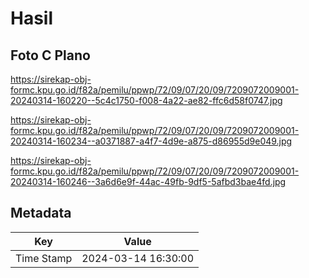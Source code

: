 # Hasil

## Foto C Plano

https://sirekap-obj-formc.kpu.go.id/f82a/pemilu/ppwp/72/09/07/20/09/7209072009001-20240314-160220--5c4c1750-f008-4a22-ae82-ffc6d58f0747.jpg

https://sirekap-obj-formc.kpu.go.id/f82a/pemilu/ppwp/72/09/07/20/09/7209072009001-20240314-160234--a0371887-a4f7-4d9e-a875-d86955d9e049.jpg

https://sirekap-obj-formc.kpu.go.id/f82a/pemilu/ppwp/72/09/07/20/09/7209072009001-20240314-160246--3a6d6e9f-44ac-49fb-9df5-5afbd3bae4fd.jpg


## Metadata

| Key        | Value               |
| ---------- | ------------------- |
| Time Stamp | 2024-03-14 16:30:00 |



